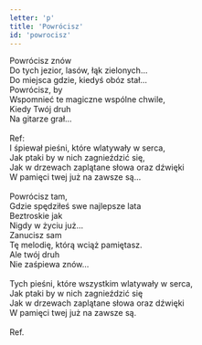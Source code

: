 ```yaml
---
letter: 'p'
title: 'Powrócisz'
id: 'powrocisz'
---
```


Powrócisz znów<br/>
Do tych jezior, lasów, łąk zielonych…<br/>
Do miejsca gdzie, kiedyś obóz stał…<br/>
Powrócisz, by<br/>
Wspomnieć te magiczne wspólne chwile,<br/>
Kiedy Twój druh<br/>
Na gitarze grał…<br/>
<br/>
Ref:<br/>
I śpiewał pieśni, które wlatywały w serca,<br/>
Jak ptaki by w nich zagnieździć się,<br/>
Jak w drzewach zaplątane słowa oraz dźwięki<br/>
W pamięci twej już na zawsze są…<br/>
<br/>
Powrócisz tam,<br/>
Gdzie spędziłeś swe najlepsze lata<br/>
Beztroskie jak<br/>
Nigdy w życiu już…<br/>
Zanucisz sam<br/>
Tę melodię, którą wciąż pamiętasz.<br/>
Ale twój druh<br/>
Nie zaśpiewa znów…<br/>
<br/>
Tych pieśni, które wszystkim wlatywały w serca,<br/>
Jak ptaki by w nich zagnieździć się<br/>
Jak w drzewach zaplątane słowa oraz dźwięki<br/>
W pamięci twej już na zawsze są.<br/>
<br/>
Ref.
